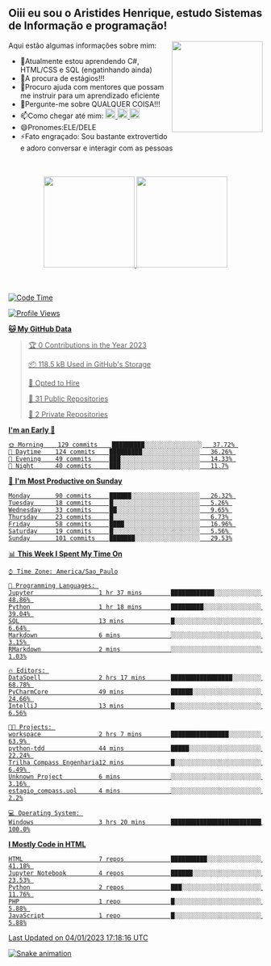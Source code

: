 ## Oiii eu sou o Aristides Henrique, estudo Sistemas de Informação e programação!

<div >
Aqui estão algumas informações sobre mim:<img align="right" height="180em" src="https://user-images.githubusercontent.com/97318481/177042589-45d62122-82a9-4a32-b3a7-87b322825b2f.png">
</div>

- 🌱Atualmente estou aprendendo C#, HTML/CSS e SQL (engatinhando ainda)
- 👯A procura de estágios!!!
- 🤔Procuro ajuda com mentores que possam me instruir para um aprendizado eficiente
- 💬Pergunte-me sobre QUALQUER COISA!!!
- 📫Como chegar até mim:
  <a href="https://www.instagram.com/aryhenry/" target="_blank">
  <img src="https://img.shields.io/badge/-Instagram-%23E4405F?style=for-the-badge&logo=instagram&logoColor=black" height="20px">
  </a>
  <a href="https://www.linkedin.com/in/aristides-henrique/" target="_blank">
  <img src="https://img.shields.io/badge/-LinkedIn-%230077B5?style=for-the-badge&logo=linkedin&logoColor=black" height="20px">
  </a> 
  <a href="mailto:arihenriqueuna@gmail.com">
  <img src="https://img.shields.io/badge/-Gmail-%23333?style=for-the-badge&logo=gmail&logoColor=white" height="20px">
  </a>
- 😄Pronomes:ELE/DELE
- ⚡Fato engraçado: Sou bastante extrovertido e adoro conversar e interagir com as pessoas
<br/>
<br/>
<div align="center">
  <a href="https://github.com/arihenrique">
  <img height="180em" src="https://github-readme-stats.vercel.app/api?username=arihenrique&show_icons=true&theme=dracula&include_all_commits=true&count_private=true"/>
  <img height="180em" src="https://github-readme-stats.vercel.app/api/top-langs/?username=arihenrique&layout=compact&langs_count=7&theme=dracula"/>
</div><br/><br/>

<!--START_SECTION:waka-->
![Code Time](http://img.shields.io/badge/Code%20Time-297%20hrs%2016%20mins-blue)

![Profile Views](http://img.shields.io/badge/Profile%20Views-3-blue)

**🐱 My GitHub Data** 

> 🏆 0 Contributions in the Year 2023
 > 
> 📦 118.5 kB Used in GitHub's Storage 
 > 
> 💼 Opted to Hire
 > 
> 📜 31 Public Repositories 
 > 
> 🔑 2 Private Repositories  
 > 
**I'm an Early 🐤** 

```text
🌞 Morning    129 commits    █████████░░░░░░░░░░░░░░░░   37.72% 
🌇 Daytime    124 commits    █████████░░░░░░░░░░░░░░░░   36.26% 
🌃 Evening    49 commits     ███░░░░░░░░░░░░░░░░░░░░░░   14.33% 
🌙 Night      40 commits     ███░░░░░░░░░░░░░░░░░░░░░░   11.7%

```
📅 **I'm Most Productive on Sunday** 

```text
Monday       90 commits     ██████░░░░░░░░░░░░░░░░░░░   26.32% 
Tuesday      18 commits     █░░░░░░░░░░░░░░░░░░░░░░░░   5.26% 
Wednesday    33 commits     ██░░░░░░░░░░░░░░░░░░░░░░░   9.65% 
Thursday     23 commits     █░░░░░░░░░░░░░░░░░░░░░░░░   6.73% 
Friday       58 commits     ████░░░░░░░░░░░░░░░░░░░░░   16.96% 
Saturday     19 commits     █░░░░░░░░░░░░░░░░░░░░░░░░   5.56% 
Sunday       101 commits    ███████░░░░░░░░░░░░░░░░░░   29.53%

```


📊 **This Week I Spent My Time On** 

```text
⌚︎ Time Zone: America/Sao_Paulo

💬 Programming Languages: 
Jupyter                  1 hr 37 mins        ████████████░░░░░░░░░░░░░   48.86% 
Python                   1 hr 18 mins        █████████░░░░░░░░░░░░░░░░   39.04% 
SQL                      13 mins             █░░░░░░░░░░░░░░░░░░░░░░░░   6.64% 
Markdown                 6 mins              ░░░░░░░░░░░░░░░░░░░░░░░░░   3.15% 
RMarkdown                2 mins              ░░░░░░░░░░░░░░░░░░░░░░░░░   1.03%

🔥 Editors: 
DataSpell                2 hrs 17 mins       █████████████████░░░░░░░░   68.78% 
PyCharmCore              49 mins             ██████░░░░░░░░░░░░░░░░░░░   24.66% 
IntelliJ                 13 mins             █░░░░░░░░░░░░░░░░░░░░░░░░   6.56%

🐱‍💻 Projects: 
workspace                2 hrs 7 mins        ████████████████░░░░░░░░░   63.9% 
python-tdd               44 mins             █████░░░░░░░░░░░░░░░░░░░░   22.24% 
Trilha Compass Engenharia12 mins             █░░░░░░░░░░░░░░░░░░░░░░░░   6.49% 
Unknown Project          6 mins              ░░░░░░░░░░░░░░░░░░░░░░░░░   3.16% 
estagio_compass.uol      4 mins              ░░░░░░░░░░░░░░░░░░░░░░░░░   2.2%

💻 Operating System: 
Windows                  3 hrs 20 mins       █████████████████████████   100.0%

```

**I Mostly Code in HTML** 

```text
HTML                     7 repos             ██████████░░░░░░░░░░░░░░░   41.18% 
Jupyter Notebook         4 repos             ██████░░░░░░░░░░░░░░░░░░░   23.53% 
Python                   2 repos             ███░░░░░░░░░░░░░░░░░░░░░░   11.76% 
PHP                      1 repo              █░░░░░░░░░░░░░░░░░░░░░░░░   5.88% 
JavaScript               1 repo              █░░░░░░░░░░░░░░░░░░░░░░░░   5.88%

```



 Last Updated on 04/01/2023 17:18:16 UTC
<!--END_SECTION:waka-->

![Snake animation](https://github.com/arihenrique/arihenrique/blob/output/github-contribution-grid-snake.svg)
